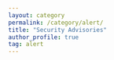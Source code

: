 ```yaml
---
layout: category
permalink: /category/alert/
title: "Security Advisories"
author_profile: true
tag: alert
---
```

